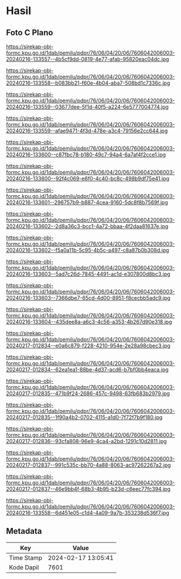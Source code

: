 # Hasil

## Foto C Plano

https://sirekap-obj-formc.kpu.go.id/1dab/pemilu/pdpr/76/06/04/20/06/7606042006003-20240216-133557--4b5cf9dd-0819-4e77-afab-95820eac04dc.jpg

https://sirekap-obj-formc.kpu.go.id/1dab/pemilu/pdpr/76/06/04/20/06/7606042006003-20240216-133558--b083bb21-f60e-4b04-aba7-508bd1c7336c.jpg

https://sirekap-obj-formc.kpu.go.id/1dab/pemilu/pdpr/76/06/04/20/06/7606042006003-20240216-133559--03677dee-5f1d-40f5-a224-6e5777004774.jpg

https://sirekap-obj-formc.kpu.go.id/1dab/pemilu/pdpr/76/06/04/20/06/7606042006003-20240216-133559--afae9471-4f3d-478e-a3c4-79156e2cc644.jpg

https://sirekap-obj-formc.kpu.go.id/1dab/pemilu/pdpr/76/06/04/20/06/7606042006003-20240216-133600--c87fbc78-b180-49c7-94a4-6a7af4f2cce1.jpg

https://sirekap-obj-formc.kpu.go.id/1dab/pemilu/pdpr/76/06/04/20/06/7606042006003-20240216-133600--92f4c069-e6f0-4c40-bc8c-498b9df75e41.jpg

https://sirekap-obj-formc.kpu.go.id/1dab/pemilu/pdpr/76/06/04/20/06/7606042006003-20240216-133601--296757b9-b887-4cea-9160-5dc8f8b7569f.jpg

https://sirekap-obj-formc.kpu.go.id/1dab/pemilu/pdpr/76/06/04/20/06/7606042006003-20240216-133602--2d8a36c3-bcc1-4a72-bbaa-4f2daa81637e.jpg

https://sirekap-obj-formc.kpu.go.id/1dab/pemilu/pdpr/76/06/04/20/06/7606042006003-20240216-133602--f5a0a11b-5c95-4b5c-a497-c8a87b0b308d.jpg

https://sirekap-obj-formc.kpu.go.id/1dab/pemilu/pdpr/76/06/04/20/06/7606042006003-20240216-133603--5ad7c26d-7845-4491-ac1d-e307800d8bc3.jpg

https://sirekap-obj-formc.kpu.go.id/1dab/pemilu/pdpr/76/06/04/20/06/7606042006003-20240216-133603--7366dbe7-65cd-4d00-8951-f8cecbb5adc9.jpg

https://sirekap-obj-formc.kpu.go.id/1dab/pemilu/pdpr/76/06/04/20/06/7606042006003-20240216-133604--435dee8a-a6c3-4c56-a353-4b267d90e318.jpg

https://sirekap-obj-formc.kpu.go.id/1dab/pemilu/pdpr/76/06/04/20/06/7606042006003-20240217-012834--e0a6c879-f228-4210-954e-2e28a98cbec3.jpg

https://sirekap-obj-formc.kpu.go.id/1dab/pemilu/pdpr/76/06/04/20/06/7606042006003-20240217-012834--62ea1ea1-88be-4d37-acd6-b7bf0bb4eaca.jpg

https://sirekap-obj-formc.kpu.go.id/1dab/pemilu/pdpr/76/06/04/20/06/7606042006003-20240217-012835--471b9f24-2686-457c-9498-63fb683b2979.jpg

https://sirekap-obj-formc.kpu.go.id/1dab/pemilu/pdpr/76/06/04/20/06/7606042006003-20240217-012835--1f90a4b2-0702-4115-a1d0-7f72f7b9f180.jpg

https://sirekap-obj-formc.kpu.go.id/1dab/pemilu/pdpr/76/06/04/20/06/7606042006003-20240217-012836--93cfa808-96e9-4ca4-a2bd-1291c10d2811.jpg

https://sirekap-obj-formc.kpu.go.id/1dab/pemilu/pdpr/76/06/04/20/06/7606042006003-20240217-012837--991c535c-bb70-4a88-8063-ac97262267a2.jpg

https://sirekap-obj-formc.kpu.go.id/1dab/pemilu/pdpr/76/06/04/20/06/7606042006003-20240217-012837--46e9bb4f-68b3-4b95-b23d-c6eec77fc394.jpg

https://sirekap-obj-formc.kpu.go.id/1dab/pemilu/pdpr/76/06/04/20/06/7606042006003-20240216-133558--6d451e05-c1d4-4a09-9a7b-353238d536f7.jpg


## Metadata

| Key        | Value               |
| ---------- | ------------------- |
| Time Stamp | 2024-02-17 13:05:41 |
| Kode Dapil | 7601                |



